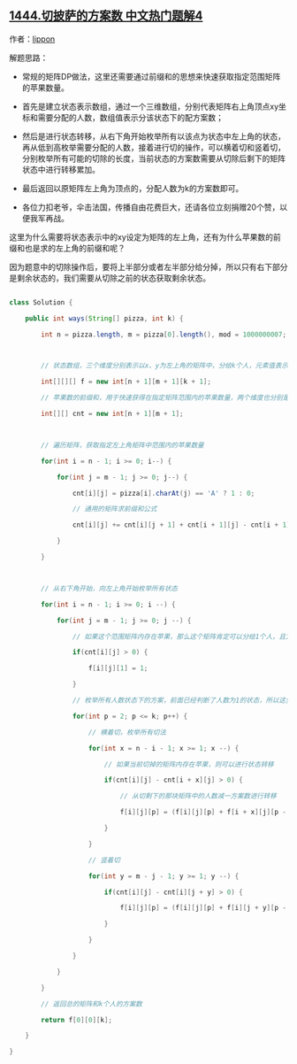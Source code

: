 ## [1444.切披萨的方案数 中文热门题解4](https://leetcode.cn/problems/number-of-ways-of-cutting-a-pizza/solutions/100000/java-dong-tai-gui-hua-by-lippon-5shq)

作者：[lippon](https://leetcode.cn/u/lippon)

解题思路：
- 常规的矩阵DP做法，这里还需要通过前缀和的思想来快速获取指定范围矩阵的苹果数量。
- 首先是建立状态表示数组，通过一个三维数组，分别代表矩阵右上角顶点xy坐标和需要分配的人数，数组值表示分该状态下的配方案数；
- 然后是进行状态转移，从右下角开始枚举所有以该点为状态中左上角的状态，再从低到高枚举需要分配的人数，接着进行切的操作，可以横着切和竖着切，分别枚举所有可能的切除的长度，当前状态的方案数需要从切除后剩下的矩阵状态中进行转移累加。
- 最后返回以原矩阵左上角为顶点的，分配人数为k的方案数即可。
- 各位力扣老爷，伞击法国，传播自由花费巨大，还请各位立刻捐赠20个赞，以便我军再战。

这里为什么需要将状态表示中的xy设定为矩阵的左上角，还有为什么苹果数的前缀和也是求的左上角的前缀和呢？
因为题意中的切除操作后，要将上半部分或者左半部分给分掉，所以只有右下部分是剩余状态的，我们需要从切除之前的状态获取剩余状态。
``` java
class Solution {
    public int ways(String[] pizza, int k) {
        int n = pizza.length, m = pizza[0].length(), mod = 1000000007;

        // 状态数组，三个维度分别表示以x、y为左上角的矩阵中，分给k个人，元素值表示方案数
        int[][][] f = new int[n + 1][m + 1][k + 1];
        // 苹果数的前缀和，用于快速获得在指定矩阵范围内的苹果数量，两个维度也分别是左上角的x、y
        int[][] cnt = new int[n + 1][m + 1];

        // 遍历矩阵，获取指定左上角矩阵中范围内的苹果数量
        for(int i = n - 1; i >= 0; i--) {
            for(int j = m - 1; j >= 0; j--) {
                cnt[i][j] = pizza[i].charAt(j) == 'A' ? 1 : 0;
                // 通用的矩阵求前缀和公式
                cnt[i][j] += cnt[i][j + 1] + cnt[i + 1][j] - cnt[i + 1][j + 1];
            }
        }

        // 从右下角开始，向左上角开始枚举所有状态
        for(int i = n - 1; i >= 0; i --) {
            for(int j = m - 1; j >= 0; j --) {
                // 如果这个范围矩阵内存在苹果，那么这个矩阵肯定可以分给1个人，且方案数为1
                if(cnt[i][j] > 0) {
                    f[i][j][1] = 1;
                }
                // 枚举所有人数状态下的方案，前面已经判断了人数为1的状态，所以这里只需要从2开始枚举
                for(int p = 2; p <= k; p++) {
                    // 横着切，枚举所有切法
                    for(int x = n - i - 1; x >= 1; x --) {
                        // 如果当前切掉的矩阵内存在苹果，则可以进行状态转移
                        if(cnt[i][j] - cnt[i + x][j] > 0) {
                            // 从切剩下的那块矩阵中的人数减一方案数进行转移
                            f[i][j][p] = (f[i][j][p] + f[i + x][j][p - 1]) % mod;
                        }
                    }
                    // 竖着切
                    for(int y = m - j - 1; y >= 1; y --) {
                        if(cnt[i][j] - cnt[i][j + y] > 0) {
                            f[i][j][p] = (f[i][j][p] + f[i][j + y][p - 1]) % mod;
                        }
                    }
                }
            }
        }
        // 返回总的矩阵和k个人的方案数
        return f[0][0][k];
    }
}
```
